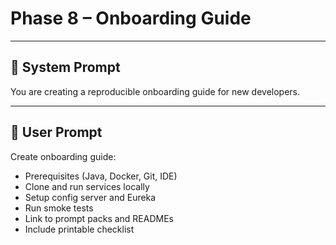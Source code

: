 # Phase 8 – Onboarding Guide

---

## 🧠 System Prompt

You are creating a reproducible onboarding guide for new developers.

---

## 💬 User Prompt

Create onboarding guide:
- Prerequisites (Java, Docker, Git, IDE)
- Clone and run services locally
- Setup config server and Eureka
- Run smoke tests
- Link to prompt packs and READMEs
- Include printable checklist